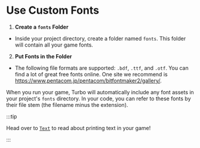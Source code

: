 # Use Custom Fonts

1. **Create a `fonts` Folder**

- Inside your project directory, create a folder named `fonts`. This folder will contain all your game fonts.

2. **Put Fonts in the Folder**

- The following file formats are supported: `.bdf`, `.ttf`, and `.otf`. You can find a lot of great free fonts online. One site we recommend is https://www.pentacom.jp/pentacom/bitfontmaker2/gallery/.

When you run your game, Turbo will automatically include any font assets in your project's `fonts` directory. In your code, you can refer to these fonts by their file stem (the filename minus the extension).

:::tip

Head over to [`Text`](/rust-sdk/canvas/text) to read about printing text in your game!

:::
